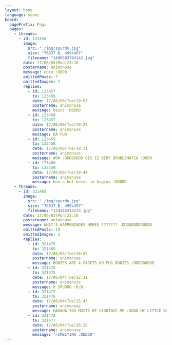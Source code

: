 ```yaml
---
layout: home
language: suomi
board:
  pagePrefix: Pagi
  pages:
    - threads:
      - id: 123456
        image:
          src: "./img/spurdo.jpg"
          size: "76837 B, 499x497"
          filename: "1496693784142.jpg"
        date: 17/06/05(Mon)23:16
        postername: animonuse
        message: ebin :DDDD
        omittedPosts: 7
        omittedImages: 2
        replies:
          - id: 123457
            to: 123456
            date: 17/06/06(Tue)19:07
            postername: animonuse
            message: beins :DDDDD
          - id: 123458
            to: 123457
            date: 17/06/06(Tue)19:25
            postername: animonuse
            message: DA FUG
          - id: 123459
            to: 123458
            date: 17/06/06(Tue)19:31
            postername: animonuse
            message: WOW :DDDDDDDD DIS IZ BERY BROBLEMATIG :DDDD
          - id: 123460
            to: 123459
            date: 17/06/06(Tue)19:44
            postername: animonuse
            message: ben u but beins in bagina :DDDDD
    - threads:
      - id: 321465
        image:
          src: "./img/spurdo.jpg"
          size: "76837 B, 499x497"
          filename: "124145213123.jpg"
        date: 17/06/03(Mon)21:16
        postername: animonuse
        message: WHAT'S HAPPENINGES HERES ??????? :DDDDDDDDDDDDD
        omittedPosts: 10
        omittedImages: 3
        replies:
          - id: 321475
            to: 321465
            date: 17/06/04(Tue)10:07
            postername: animonuse
            message: BONIES ARE 4 FAGETS HO FUG BONIES :DDDDDDDDD
          - id: 321476
            to: 321475
            date: 17/06/04(Tue)12:21
            postername: animonuse
            message: U SPUDRO :D:D
          - id: 321477
            to: 321476
            date: 17/06/04(Tue)15:47
            postername: animonuse
            message: HAHAHA YOU MUSTS BE GIDDINGS ME :DDDD MY LITTLE BONY :DDDD HAHAHAHAHA FUGING FAT LOSER :DD <AY YOU WANTS A BATT PLUG 2??? :DDDDDDD
          - id: 321478
            to: 321477
            date: 17/06/04(Tue)16:22
            postername: animonuse
            message: ">IMBLYING :DDDDD"
---
```

